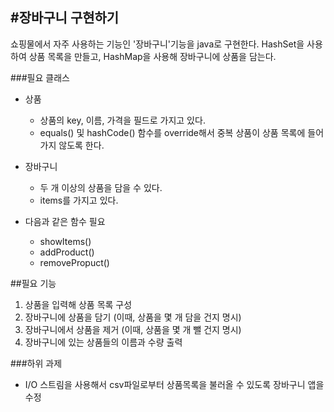 #장바구니 구현하기
---
쇼핑물에서 자주 사용하는 기능인 '장바구니'기능을 java로 구현한다.
HashSet을 사용하여 상품 목록을 만들고, HashMap을 사용해 장바구니에 상품을 담는다.

###필요 클래스
- 상품
  - 상품의 key, 이름, 가격을 필드로 가지고 있다.
  - equals() 및 hashCode() 함수를 override해서 중복 상품이 상품 목록에 들어가지 않도록 한다.

- 장바구니
  - 두 개 이상의 상품을 담을 수 있다.
  - items를 가지고 있다.
 
- 다음과 같은 함수 필요
  - showItems()
  - addProduct()
  - removePropuct()
 
##필요 기능
1. 상품을 입력해 상품 목록 구성
2. 장바구니에 상품을 담기 (이때, 상품을 몇 개 담을 건지 명시)
3. 장바구니에서 상품을 제거 (이때, 상품을 몇 개 뺄 건지 명시)
4. 장바구니에 있는 상품들의 이름과 수량 출력


###하위 과제
- I/O 스트림을 사용해서 csv파일로부터 상품목록을 불러올 수 있도록 장바구니 앱을 수정
